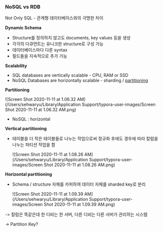 ### NoSQL vs RDB



Not Only SQL - 관계형 데이터베이스와의 극명한 차이



**Dynamic Schema**

- Structure를 정의하지 않고도 documents, key values 등을 생성
- 각각의 다큐먼트는 유니크한 structure로 구성 가능
- 데이터베이스마다 다른 syntax
- 필드들을 지속적으로 추가 가능



**Scalability**

- SQL databases are vertically scalable - CPU, RAM or SSD
- NoSQL Databases are horizontally scalable - sharding / <u>partitioning</u>



**Partitioning**

![Screen Shot 2020-11-11 at 1.06.32 AM](/Users/sehwaryu/Library/Application Support/typora-user-images/Screen Shot 2020-11-11 at 1.06.32 AM.png)

- NoSQL : horizontal



**Vertical partitioning**

- 테이블을 더 작은 테이블들로 나누는 작업으로써 정규화 후에도 경우에 따라 칼럼을 나누는 파티션 작업을 함

  ![Screen Shot 2020-11-11 at 1.08.26 AM](/Users/sehwaryu/Library/Application Support/typora-user-images/Screen Shot 2020-11-11 at 1.08.26 AM.png)



**Horizontal partitioning**

- Schema / structure 자체를 카피하여 데이터 자체를 sharded key로 분리

  ![Screen Shot 2020-11-11 at 1.09.39 AM](/Users/sehwaryu/Library/Application Support/typora-user-images/Screen Shot 2020-11-11 at 1.09.39 AM.png)

-> 칼럼은 똑같은데 한 디비는 한 서버, 다른 디비는 다른 서버가 관리하는 시스템

-> Partition Key?

